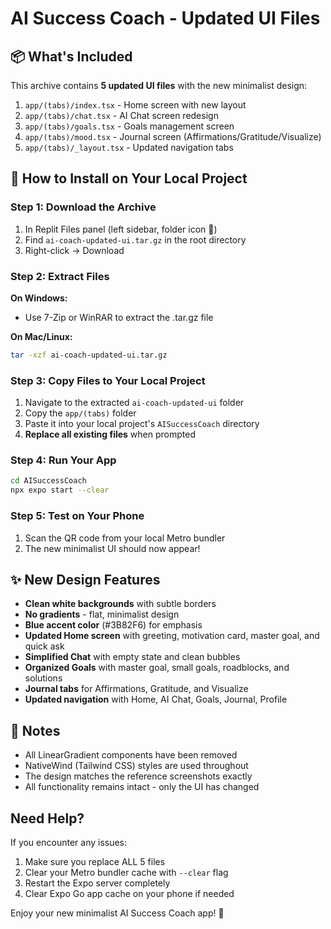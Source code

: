 # AI Success Coach - Updated UI Files

## 📦 What's Included

This archive contains **5 updated UI files** with the new minimalist design:

1. `app/(tabs)/index.tsx` - Home screen with new layout
2. `app/(tabs)/chat.tsx` - AI Chat screen redesign  
3. `app/(tabs)/goals.tsx` - Goals management screen
4. `app/(tabs)/mood.tsx` - Journal screen (Affirmations/Gratitude/Visualize)
5. `app/(tabs)/_layout.tsx` - Updated navigation tabs

## 🚀 How to Install on Your Local Project

### Step 1: Download the Archive
1. In Replit Files panel (left sidebar, folder icon 📁)
2. Find `ai-coach-updated-ui.tar.gz` in the root directory
3. Right-click → Download

### Step 2: Extract Files
**On Windows:**
- Use 7-Zip or WinRAR to extract the .tar.gz file

**On Mac/Linux:**
```bash
tar -xzf ai-coach-updated-ui.tar.gz
```

### Step 3: Copy Files to Your Local Project
1. Navigate to the extracted `ai-coach-updated-ui` folder
2. Copy the `app/(tabs)` folder
3. Paste it into your local project's `AISuccessCoach` directory
4. **Replace all existing files** when prompted

### Step 4: Run Your App
```bash
cd AISuccessCoach
npx expo start --clear
```

### Step 5: Test on Your Phone
1. Scan the QR code from your local Metro bundler
2. The new minimalist UI should now appear!

## ✨ New Design Features

- **Clean white backgrounds** with subtle borders
- **No gradients** - flat, minimalist design
- **Blue accent color** (#3B82F6) for emphasis
- **Updated Home screen** with greeting, motivation card, master goal, and quick ask
- **Simplified Chat** with empty state and clean bubbles
- **Organized Goals** with master goal, small goals, roadblocks, and solutions
- **Journal tabs** for Affirmations, Gratitude, and Visualize
- **Updated navigation** with Home, AI Chat, Goals, Journal, Profile

## 📝 Notes

- All LinearGradient components have been removed
- NativeWind (Tailwind CSS) styles are used throughout
- The design matches the reference screenshots exactly
- All functionality remains intact - only the UI has changed

## Need Help?

If you encounter any issues:
1. Make sure you replace ALL 5 files
2. Clear your Metro bundler cache with `--clear` flag
3. Restart the Expo server completely
4. Clear Expo Go app cache on your phone if needed

Enjoy your new minimalist AI Success Coach app! 🎉
